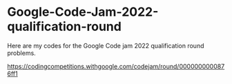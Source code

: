# Google-Code-Jam-2022-qualification-round

Here are my codes for the Google Code jam 2022 qualification round problems.


https://codingcompetitions.withgoogle.com/codejam/round/0000000000876ff1
